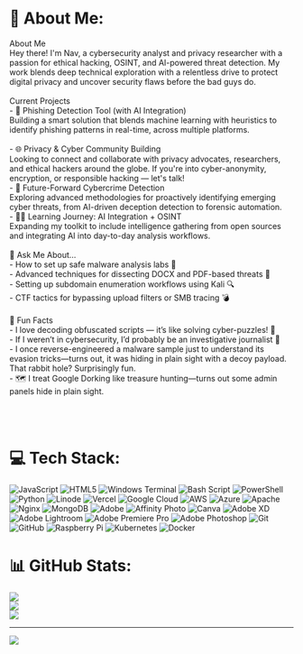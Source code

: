 # 💫 About Me:
About Me<br>Hey there! I'm Nav, a cybersecurity analyst and privacy researcher with a passion for ethical hacking, OSINT, and AI-powered threat detection. My work blends deep technical exploration with a relentless drive to protect digital privacy and uncover security flaws before the bad guys do.<br><br> Current Projects<br>- 🧠 Phishing Detection Tool (with AI Integration)<br>Building a smart solution that blends machine learning with heuristics to identify phishing patterns in real-time, across multiple platforms.<br><br>- 🌐 Privacy & Cyber Community Building<br>Looking to connect and collaborate with privacy advocates, researchers, and ethical hackers around the globe. If you're into cyber-anonymity, encryption, or responsible hacking — let's talk!<br>- 🚨 Future-Forward Cybercrime Detection<br>Exploring advanced methodologies for proactively identifying emerging cyber threats, from AI-driven deception detection to forensic automation.<br>- 🕵️‍♂️ Learning Journey: AI Integration + OSINT<br>Expanding my toolkit to include intelligence gathering from open sources and integrating AI into day-to-day analysis workflows.<br><br>💬 Ask Me About…<br>- How to set up safe malware analysis labs 🧪<br>- Advanced techniques for dissecting DOCX and PDF-based threats 📄<br>- Setting up subdomain enumeration workflows using Kali 🔍<br>- CTF tactics for bypassing upload filters or SMB tracing 💣<br><br>🎉 Fun Facts<br>- I love decoding obfuscated scripts — it’s like solving cyber-puzzles! 🧩<br>- If I weren’t in cybersecurity, I’d probably be an investigative journalist 🔎<br>- I once reverse-engineered a malware sample just to understand its evasion tricks—turns out, it was hiding in plain sight with a decoy payload. That rabbit hole? Surprisingly fun.<br>- 🗺️ I treat Google Dorking like treasure hunting—turns out some admin panels hide in plain sight.<br><br><br><br>


# 💻 Tech Stack:
![JavaScript](https://img.shields.io/badge/javascript-%23323330.svg?style=for-the-badge&logo=javascript&logoColor=%23F7DF1E) ![HTML5](https://img.shields.io/badge/html5-%23E34F26.svg?style=for-the-badge&logo=html5&logoColor=white) ![Windows Terminal](https://img.shields.io/badge/Windows%20Terminal-%234D4D4D.svg?style=for-the-badge&logo=windows-terminal&logoColor=white) ![Bash Script](https://img.shields.io/badge/bash_script-%23121011.svg?style=for-the-badge&logo=gnu-bash&logoColor=white) ![PowerShell](https://img.shields.io/badge/PowerShell-%235391FE.svg?style=for-the-badge&logo=powershell&logoColor=white) ![Python](https://img.shields.io/badge/python-3670A0?style=for-the-badge&logo=python&logoColor=ffdd54) ![Linode](https://img.shields.io/badge/linode-00A95C?style=for-the-badge&logo=linode&logoColor=white) ![Vercel](https://img.shields.io/badge/vercel-%23000000.svg?style=for-the-badge&logo=vercel&logoColor=white) ![Google Cloud](https://img.shields.io/badge/GoogleCloud-%234285F4.svg?style=for-the-badge&logo=google-cloud&logoColor=white) ![AWS](https://img.shields.io/badge/AWS-%23FF9900.svg?style=for-the-badge&logo=amazon-aws&logoColor=white) ![Azure](https://img.shields.io/badge/azure-%230072C6.svg?style=for-the-badge&logo=microsoftazure&logoColor=white) ![Apache](https://img.shields.io/badge/apache-%23D42029.svg?style=for-the-badge&logo=apache&logoColor=white) ![Nginx](https://img.shields.io/badge/nginx-%23009639.svg?style=for-the-badge&logo=nginx&logoColor=white) ![MongoDB](https://img.shields.io/badge/MongoDB-%234ea94b.svg?style=for-the-badge&logo=mongodb&logoColor=white) ![Adobe](https://img.shields.io/badge/adobe-%23FF0000.svg?style=for-the-badge&logo=adobe&logoColor=white) ![Affinity Photo](https://img.shields.io/badge/affinityphoto-%237E4DD2.svg?style=for-the-badge&logo=affinity-photo&logoColor=white) ![Canva](https://img.shields.io/badge/Canva-%2300C4CC.svg?style=for-the-badge&logo=Canva&logoColor=white) ![Adobe XD](https://img.shields.io/badge/Adobe%20XD-470137?style=for-the-badge&logo=Adobe%20XD&logoColor=#FF61F6) ![Adobe Lightroom](https://img.shields.io/badge/Adobe%20Lightroom-31A8FF.svg?style=for-the-badge&logo=Adobe%20Lightroom&logoColor=white) ![Adobe Premiere Pro](https://img.shields.io/badge/Adobe%20Premiere%20Pro-9999FF.svg?style=for-the-badge&logo=Adobe%20Premiere%20Pro&logoColor=white) ![Adobe Photoshop](https://img.shields.io/badge/adobe%20photoshop-%2331A8FF.svg?style=for-the-badge&logo=adobe%20photoshop&logoColor=white) ![Git](https://img.shields.io/badge/git-%23F05033.svg?style=for-the-badge&logo=git&logoColor=white) ![GitHub](https://img.shields.io/badge/github-%23121011.svg?style=for-the-badge&logo=github&logoColor=white) ![Raspberry Pi](https://img.shields.io/badge/-Raspberry_Pi-C51A4A?style=for-the-badge&logo=Raspberry-Pi) ![Kubernetes](https://img.shields.io/badge/kubernetes-%23326ce5.svg?style=for-the-badge&logo=kubernetes&logoColor=white) ![Docker](https://img.shields.io/badge/docker-%230db7ed.svg?style=for-the-badge&logo=docker&logoColor=white)
# 📊 GitHub Stats:
![](https://github-readme-stats.vercel.app/api?username=CnRagnor&theme=dark&hide_border=false&include_all_commits=true&count_private=true)<br/>
![](https://nirzak-streak-stats.vercel.app/?user=CnRagnor&theme=dark&hide_border=false)<br/>
![](https://github-readme-stats.vercel.app/api/top-langs/?username=CnRagnor&theme=dark&hide_border=false&include_all_commits=true&count_private=true&layout=compact)

---
[![](https://visitcount.itsvg.in/api?id=CnRagnor&icon=0&color=0)](https://visitcount.itsvg.in)

<!-- Proudly created with GPRM ( https://gprm.itsvg.in ) -->
